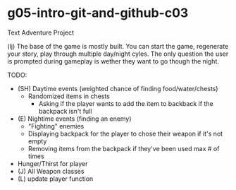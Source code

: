 # g05-intro-git-and-github-c03

Text Adventure Project

(lj) The base of the game is mostly built. You can start the game, regenerate your story, play through multiple day/night cyles. The only question the user is prompted during gameplay is wether they want to go though the night.

TODO:
- (SH) Daytime events (weighted chance of finding food/water/chests)
    - Randomized items in chests
        - Asking if the player wants to add the item to backback if the backpack isn't full
- (E) Nightime events (finding an enemy)
    - "Fighting" enemies
    - Displaying backpack for the player to chose their weapon if it's not empty
    - Removing items from the backpack if they've been used max # of times
- Hunger/Thirst for player
- (J) All Weapon classes
- (L) update player function